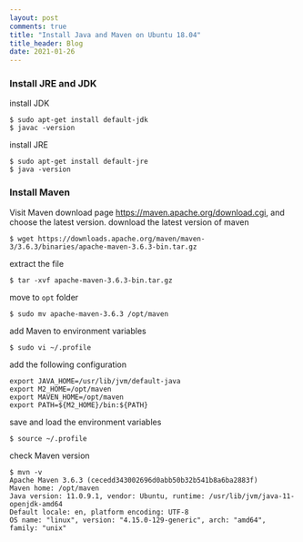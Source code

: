 ```yaml
---
layout: post
comments: true
title: "Install Java and Maven on Ubuntu 18.04"
title_header: Blog
date: 2021-01-26
---
```


### Install JRE and JDK

install JDK
```shell
$ sudo apt-get install default-jdk
$ javac -version
```

install JRE
```shell
$ sudo apt-get install default-jre
$ java -version
```

### Install Maven
Visit Maven download page https://maven.apache.org/download.cgi, and choose the latest version.
download the latest version of maven
```shell
$ wget https://downloads.apache.org/maven/maven-3/3.6.3/binaries/apache-maven-3.6.3-bin.tar.gz
```

extract the file
```shell
$ tar -xvf apache-maven-3.6.3-bin.tar.gz
```

move to `opt` folder
```shell
$ sudo mv apache-maven-3.6.3 /opt/maven
```

add Maven to environment variables
```shell
$ sudo vi ~/.profile
```

add the following configuration
```shell
export JAVA_HOME=/usr/lib/jvm/default-java
export M2_HOME=/opt/maven
export MAVEN_HOME=/opt/maven
export PATH=${M2_HOME}/bin:${PATH}
```

save and load the environment variables 
```shell
$ source ~/.profile
```

check Maven version
```shell
$ mvn -v
Apache Maven 3.6.3 (cecedd343002696d0abb50b32b541b8a6ba2883f)
Maven home: /opt/maven
Java version: 11.0.9.1, vendor: Ubuntu, runtime: /usr/lib/jvm/java-11-openjdk-amd64
Default locale: en, platform encoding: UTF-8
OS name: "linux", version: "4.15.0-129-generic", arch: "amd64", family: "unix"
```